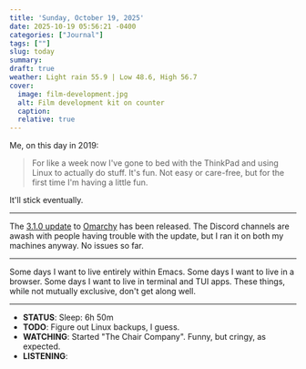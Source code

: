 ```yaml
---
title: 'Sunday, October 19, 2025'
date: 2025-10-19 05:56:21 -0400
categories: ["Journal"]
tags: [""]
slug: today
summary: 
draft: true
weather: Light rain 55.9 | Low 48.6, High 56.7
cover: 
  image: film-development.jpg
  alt: Film development kit on counter
  caption: 
  relative: true
---
```


Me, on this day in 2019:

> For like a week now I've gone to bed with the ThinkPad and using Linux to actually do stuff. It's fun. Not easy or care-free, but for the first time I'm having a little fun.

It'll stick eventually.

----
The [3.1.0 update](https://github.com/basecamp/omarchy/releases/tag/v3.1.0) to [Omarchy](https://omarchy.org) has been released. The Discord channels are awash with people having trouble with the update, but I ran it on both my machines anyway. No issues so far.

----

Some days I want to live entirely within Emacs. Some days I want to live in a browser. Some days I want to live in terminal and TUI apps. These things, while not mutually exclusive, don't get along well.

----

- **STATUS**: Sleep: 6h 50m
- **TODO**: Figure out Linux backups, I guess.
- **WATCHING**: Started "The Chair Company". Funny, but cringy, as expected.
- **LISTENING**: 
